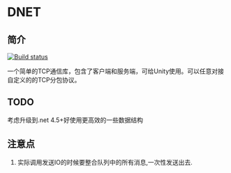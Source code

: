 # DNET

## 简介
[![Build status](https://dev.azure.com/daixian/Pipeline/_apis/build/status/Pipeline%20-%20DNET)](https://dev.azure.com/daixian/Pipeline/_build/latest?definitionId=5)

一个简单的TCP通信库，包含了客户端和服务端，可给Unity使用。可以任意对接自定义的的TCP分包协议。
 
 ## TODO
 考虑升级到.net 4.5+好使用更高效的一些数据结构

## 注意点
1. 实际调用发送IO的时候要整合队列中的所有消息,一次性发送出去.